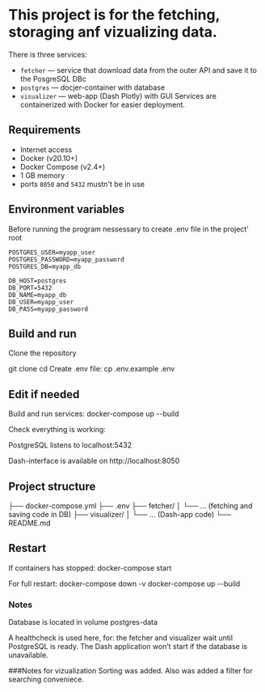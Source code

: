 # This project is for the fetching, storaging anf vizualizing data.
There is three services:

- `fetcher` — service that download data from the outer API and save it to the PosgreSQL DBс
- `postgres` — docjer-container with database
- `visualizer` — web-app (Dash Plotly) with GUI
Services are containerized with Docker for easier deployment.


## Requirements
- Internet access
- Docker (v20.10+)
- Docker Compose (v2.4+)
- 1 GB memory
- ports `8050` and `5432` mustn't be in use


## Environment variables 
Before running the program nessessary to create .env file in the project' root

```dotenv
POSTGRES_USER=myapp_user
POSTGRES_PASSWORD=myapp_password
POSTGRES_DB=myapp_db

DB_HOST=postgres
DB_PORT=5432
DB_NAME=myapp_db
DB_USER=myapp_user
DB_PASS=myapp_password
```

## Build and run
Clone the repository

git clone <URL-of-repository>
cd <project-folder>
Create .env file:
cp .env.example .env

## Edit if needed 
Build and run services:
docker-compose up --build

Check everything is working:

PostgreSQL listens to localhost:5432

Dash-interface is available on http://localhost:8050

## Project structure

├── docker-compose.yml
├── .env
├── fetcher/
│   └── ... (fetching and saving code in DB)
├── visualizer/
│   └── ... (Dash-app code)
└── README.md


## Restart
If containers has stopped:
docker-compose start

For full restart:
docker-compose down -v
docker-compose up --build

### Notes

Database is located in volume postgres-data

A healthcheck is used here, for: the fetcher and visualizer wait until PostgreSQL is ready.
The Dash application won’t start if the database is unavailable.

###Notes for vizualization
Sorting was added. Also was added a filter for searching conveniece.








